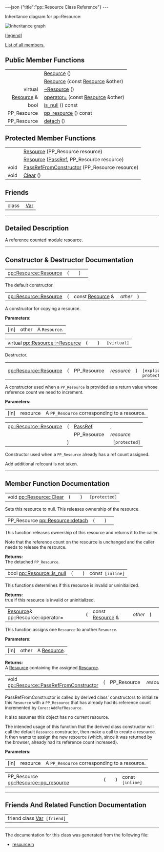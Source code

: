 ---json {"title":"pp::Resource Class Reference"} ---

Inheritance diagram for pp::Resource:

![Inheritance graph](/docs/native-client/pepper_stable/cpp/classpp_1_1_resource__inherit__graph.png)

<span class="legend">\[[legend](/docs/native-client/pepper_stable/cpp/graph_legend/)\]</span>

[List of all members.](/docs/native-client/pepper_stable/cpp/classpp_1_1_resource-members/)

Public Member Functions
-----------------------

<table><tbody><tr class="odd"><td style="text-align: right;"> </td><td><a href="/docs/native-client/pepper_stable/cpp/classpp_1_1_resource#a56679e93a58101c8dce5dc510811a094" class="el">Resource</a> ()</td></tr><tr class="even"><td style="text-align: right;"> </td><td><a href="/docs/native-client/pepper_stable/cpp/classpp_1_1_resource#ab0f664099ca06367180f220ea7e0b831" class="el">Resource</a> (const <a href="/docs/native-client/pepper_stable/cpp/classpp_1_1_resource/" class="el">Resource</a> &amp;other)</td></tr><tr class="odd"><td style="text-align: right;">virtual </td><td><a href="/docs/native-client/pepper_stable/cpp/classpp_1_1_resource#a081165265e2bd8217eaa2be2aeeb3aa3" class="el">~Resource</a> ()</td></tr><tr class="even"><td style="text-align: right;"><a href="/docs/native-client/pepper_stable/cpp/classpp_1_1_resource/" class="el">Resource</a> &amp; </td><td><a href="/docs/native-client/pepper_stable/cpp/classpp_1_1_resource#aaf808a98bdaa7998d82e19514aa87423" class="el">operator=</a> (const <a href="/docs/native-client/pepper_stable/cpp/classpp_1_1_resource/" class="el">Resource</a> &amp;other)</td></tr><tr class="odd"><td style="text-align: right;">bool </td><td><a href="/docs/native-client/pepper_stable/cpp/classpp_1_1_resource#a859068e34cdc2dc0b78754c255323aa9" class="el">is_null</a> () const</td></tr><tr class="even"><td style="text-align: right;">PP_Resource </td><td><a href="/docs/native-client/pepper_stable/cpp/classpp_1_1_resource#a46a6123de0b007ad3fcb6f666534ccb4" class="el">pp_resource</a> () const</td></tr><tr class="odd"><td style="text-align: right;">PP_Resource </td><td><a href="/docs/native-client/pepper_stable/cpp/classpp_1_1_resource#a81b9246381bdddacca3ac25f6ded2bfd" class="el">detach</a> ()</td></tr></tbody></table>

Protected Member Functions
--------------------------

<table><tbody><tr class="odd"><td style="text-align: right;"> </td><td><a href="/docs/native-client/pepper_stable/cpp/classpp_1_1_resource#a555de93fdf4793f7db1183bf71d20580" class="el">Resource</a> (PP_Resource resource)</td></tr><tr class="even"><td style="text-align: right;"> </td><td><a href="/docs/native-client/pepper_stable/cpp/classpp_1_1_resource#a907d3d6b7e292587c8cb9ff30d0a418d" class="el">Resource</a> (<a href="/docs/native-client/pepper_stable/cpp/namespacepp#a339083c1beec620267bf8b3c55decaa5" class="el">PassRef</a>, PP_Resource resource)</td></tr><tr class="odd"><td style="text-align: right;">void </td><td><a href="/docs/native-client/pepper_stable/cpp/classpp_1_1_resource#a3eda014529127a818df8d5bb5ec2fdf0" class="el">PassRefFromConstructor</a> (PP_Resource resource)</td></tr><tr class="even"><td style="text-align: right;">void </td><td><a href="/docs/native-client/pepper_stable/cpp/classpp_1_1_resource#ad4016f37d3022863ca0188acb26ac9c4" class="el">Clear</a> ()</td></tr></tbody></table>

Friends
-------

<table><tbody><tr class="odd"><td style="text-align: right;">class </td><td><a href="/docs/native-client/pepper_stable/cpp/classpp_1_1_resource#a966ff6c3e1475d52398924cc6d3cbb6d" class="el">Var</a></td></tr></tbody></table>

------------------------------------------------------------------------

<span id="details" class="anchor" style="margin: 0;"></span>

Detailed Description
--------------------

A reference counted module resource.

------------------------------------------------------------------------

Constructor & Destructor Documentation
--------------------------------------

<span id="a56679e93a58101c8dce5dc510811a094" class="anchor" style="margin: 0;"></span>

<table><tbody><tr class="odd"><td><a href="/docs/native-client/pepper_stable/cpp/classpp_1_1_resource#a56679e93a58101c8dce5dc510811a094" class="el">pp::Resource::Resource</a></td><td>(</td><td></td><td>)</td><td></td></tr></tbody></table>

The default constructor.

<span id="ab0f664099ca06367180f220ea7e0b831" class="anchor" style="margin: 0;"></span>

<table><tbody><tr class="odd"><td><a href="/docs/native-client/pepper_stable/cpp/classpp_1_1_resource#a56679e93a58101c8dce5dc510811a094" class="el">pp::Resource::Resource</a></td><td>(</td><td>const <a href="/docs/native-client/pepper_stable/cpp/classpp_1_1_resource/" class="el">Resource</a> &amp; </td><td><em>other</em></td><td>)</td><td></td></tr></tbody></table>

A constructor for copying a resource.

**Parameters:**  
<table><tbody><tr class="odd"><td>[in]</td><td>other</td><td>A <code>Resource</code>.</td></tr></tbody></table>

<span id="a081165265e2bd8217eaa2be2aeeb3aa3" class="anchor" style="margin: 0;"></span>

<table><tbody><tr class="odd"><td>virtual <a href="/docs/native-client/pepper_stable/cpp/classpp_1_1_resource#a081165265e2bd8217eaa2be2aeeb3aa3" class="el">pp::Resource::~Resource</a></td><td>(</td><td></td><td>)</td><td><code> [virtual]</code></td></tr></tbody></table>

Destructor.

<span id="a555de93fdf4793f7db1183bf71d20580" class="anchor" style="margin: 0;"></span>

<table><tbody><tr class="odd"><td><a href="/docs/native-client/pepper_stable/cpp/classpp_1_1_resource#a56679e93a58101c8dce5dc510811a094" class="el">pp::Resource::Resource</a></td><td>(</td><td>PP_Resource </td><td><em>resource</em></td><td>)</td><td><code> [explicit, protected]</code></td></tr></tbody></table>

A constructor used when a `PP_Resource` is provided as a return value whose reference count we need to increment.

**Parameters:**  
<table><tbody><tr class="odd"><td>[in]</td><td>resource</td><td>A <code>PP_Resource</code> corresponding to a resource.</td></tr></tbody></table>

<span id="a907d3d6b7e292587c8cb9ff30d0a418d" class="anchor" style="margin: 0;"></span>

<table><tbody><tr class="odd"><td><a href="/docs/native-client/pepper_stable/cpp/classpp_1_1_resource#a56679e93a58101c8dce5dc510811a094" class="el">pp::Resource::Resource</a></td><td>(</td><td><a href="/docs/native-client/pepper_stable/cpp/namespacepp#a339083c1beec620267bf8b3c55decaa5" class="el">PassRef</a> </td><td>,</td></tr><tr class="even"><td></td><td></td><td>PP_Resource </td><td><em>resource</em> </td></tr><tr class="odd"><td></td><td>)</td><td></td><td><code> [protected]</code></td></tr></tbody></table>

Constructor used when a `PP_Resource` already has a ref count assigned.

Add additional refcount is not taken.

------------------------------------------------------------------------

Member Function Documentation
-----------------------------

<span id="ad4016f37d3022863ca0188acb26ac9c4" class="anchor" style="margin: 0;"></span>

<table><tbody><tr class="odd"><td>void <a href="/docs/native-client/pepper_stable/cpp/classpp_1_1_resource#ad4016f37d3022863ca0188acb26ac9c4" class="el">pp::Resource::Clear</a></td><td>(</td><td></td><td>)</td><td><code> [protected]</code></td></tr></tbody></table>

Sets this resource to null. This releases ownership of the resource.

<span id="a81b9246381bdddacca3ac25f6ded2bfd" class="anchor" style="margin: 0;"></span>

<table><tbody><tr class="odd"><td>PP_Resource <a href="/docs/native-client/pepper_stable/cpp/classpp_1_1_resource#a81b9246381bdddacca3ac25f6ded2bfd" class="el">pp::Resource::detach</a></td><td>(</td><td></td><td>)</td><td></td></tr></tbody></table>

This function releases ownership of this resource and returns it to the caller.

Note that the reference count on the resource is unchanged and the caller needs to release the resource.

**Returns:**  
The detached `PP_Resource`.

<span id="a859068e34cdc2dc0b78754c255323aa9" class="anchor" style="margin: 0;"></span>

<table><tbody><tr class="odd"><td>bool <a href="/docs/native-client/pepper_stable/cpp/classpp_1_1_resource#a859068e34cdc2dc0b78754c255323aa9" class="el">pp::Resource::is_null</a></td><td>(</td><td></td><td>)</td><td>const<code> [inline]</code></td></tr></tbody></table>

This functions determines if this resource is invalid or uninitialized.

**Returns:**  
true if this resource is invalid or uninitialized.

<span id="aaf808a98bdaa7998d82e19514aa87423" class="anchor" style="margin: 0;"></span>

<table><tbody><tr class="odd"><td><a href="/docs/native-client/pepper_stable/cpp/classpp_1_1_resource/" class="el">Resource</a>&amp; pp::Resource::operator=</td><td>(</td><td>const <a href="/docs/native-client/pepper_stable/cpp/classpp_1_1_resource/" class="el">Resource</a> &amp; </td><td><em>other</em></td><td>)</td><td></td></tr></tbody></table>

This function assigns one `Resource` to another `Resource`.

**Parameters:**  
<table><tbody><tr class="odd"><td>[in]</td><td>other</td><td>A <a href="/docs/native-client/pepper_stable/cpp/classpp_1_1_resource/" class="el" title="A reference counted module resource.">Resource</a>.</td></tr></tbody></table>

<!-- -->

**Returns:**  
A <a href="/docs/native-client/pepper_stable/cpp/classpp_1_1_resource/" class="el" title="A reference counted module resource.">Resource</a> containing the assigned <a href="/docs/native-client/pepper_stable/cpp/classpp_1_1_resource/" class="el" title="A reference counted module resource.">Resource</a>.

<span id="a3eda014529127a818df8d5bb5ec2fdf0" class="anchor" style="margin: 0;"></span>

<table><tbody><tr class="odd"><td>void <a href="/docs/native-client/pepper_stable/cpp/classpp_1_1_resource#a3eda014529127a818df8d5bb5ec2fdf0" class="el">pp::Resource::PassRefFromConstructor</a></td><td>(</td><td>PP_Resource </td><td><em>resource</em></td><td>)</td><td><code> [protected]</code></td></tr></tbody></table>

PassRefFromConstructor is called by derived class' constructors to initialize this `Resource` with a `PP_Resource` that has already had its reference count incremented by `Core::AddRefResource`.

It also assumes this object has no current resource.

The intended usage of this function that the derived class constructor will call the default `Resource` constructor, then make a call to create a resource. It then wants to assign the new resource (which, since it was returned by the browser, already had its reference count increased).

**Parameters:**  
<table><tbody><tr class="odd"><td>[in]</td><td>resource</td><td>A <code>PP_Resource</code> corresponding to a resource.</td></tr></tbody></table>

<span id="a46a6123de0b007ad3fcb6f666534ccb4" class="anchor" style="margin: 0;"></span>

<table><tbody><tr class="odd"><td>PP_Resource <a href="/docs/native-client/pepper_stable/cpp/classpp_1_1_resource#a46a6123de0b007ad3fcb6f666534ccb4" class="el">pp::Resource::pp_resource</a></td><td>(</td><td></td><td>)</td><td>const<code> [inline]</code></td></tr></tbody></table>

------------------------------------------------------------------------

Friends And Related Function Documentation
------------------------------------------

<span id="a966ff6c3e1475d52398924cc6d3cbb6d" class="anchor" style="margin: 0;"></span>

<table><tbody><tr class="odd"><td>friend class <a href="/docs/native-client/pepper_stable/cpp/classpp_1_1_var/" class="el">Var</a><code> [friend]</code></td></tr></tbody></table>

------------------------------------------------------------------------

The documentation for this class was generated from the following file:

-   <a href="/docs/native-client/pepper_stable/cpp/resource_8h/" class="el">resource.h</a>
